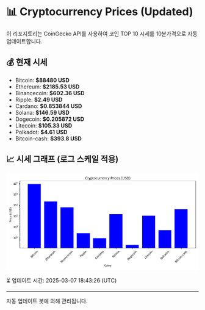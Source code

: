
# 📊 Cryptocurrency Prices (Updated)

이 리포지토리는 CoinGecko API를 사용하여 코인 TOP 10 시세를 10분가격으로 자동 업데이트합니다.

## 💰 현재 시세
- Bitcoin: **$88480 USD**
- Ethereum: **$2185.53 USD**
- Binancecoin: **$602.36 USD**
- Ripple: **$2.49 USD**
- Cardano: **$0.853844 USD**
- Solana: **$146.59 USD**
- Dogecoin: **$0.205872 USD**
- Litecoin: **$105.33 USD**
- Polkadot: **$4.61 USD**
- Bitcoin-cash: **$393.8 USD**

## 📈 시세 그래프 (로그 스케일 적용)
![Crypto Prices](crypto_prices.png)

⏳ 업데이트 시간: 2025-03-07 18:43:26 (UTC)

---
자동 업데이트 봇에 의해 관리됩니다.
